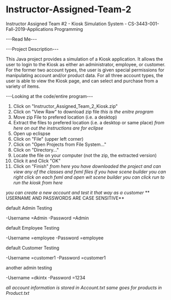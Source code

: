 # Instructor-Assigned-Team-2
Instructor Assigned Team #2 - Kiosk Simulation System - CS-3443-001-Fall-2019-Applications Programming



---Read Me---



---Project Description---

This Java project provides a simulation of a Kiosk application. It allows the user to login to the Kiosk as either an administrator, employee, or customer. For the former two account types, the user is given special permissions for manipulating account and/or product data. For all three account types, the user is able to view the Kiosk page, and can select and purchase from a variety of items.


---Looking at the code/entire program---

1. Click on "Instructor_Assigned_Team_2_Kiosk.zip"
2. Click on "View Raw" to download zip file
*this is the enitre program*
3. Move zip File to prefered location (i.e. a desktop)
4. Extract the files to prefered location (i.e. a desktop or same place)
*from here on out the instructions are for eclipse*
5. Open up eclispse
6. Click on "File" (upper left corner)
7. Click on "Open Projects from File System..."
8. Click on "Directory..."
9. Locate the file on your computer (not the zip, the extracted version)
10. Click it and Click "OK"
11. Click on "Finish"
*from here you have downloaded the project and can view any of the classes and fxml files*
*if you have scene builder you can right click on each fxml and open wit scene builder*
*you can click run to run the kiosk from here*

*you can create a new account and test it that way as a customer*
** USERNAME AND PASSWORDS ARE CASE SENSITIVE**

default Admin Testing

-Username =Admin
-Password =Admin

default Employee Testing

-Username =employee
-Password =employee

default Customer Testing

-Username =customer1
-Password =customer1

another admin testing

-Username =dkintx
-Password =1234

*all account information is stored in Account.txt*
*same goes for products in Product.txt*
